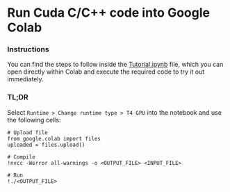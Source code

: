 # Run Cuda C/C++ code into Google Colab

### Instructions
You can find the steps to follow inside the [Tutorial.ipynb](https://github.com/Ianneee/Cuda_C-Cpp_into_Colab/blob/main/Tutorial.ipynb) file, which you can open
directly within Colab and execute the required code to try it out immediately.

### TL;DR
Select `Runtime > Change runtime type > T4 GPU` into the notebook and use the following cells:

```
# Upload file
from google.colab import files
uploaded = files.upload()
```

```
# Compile
!nvcc -Werror all-warnings -o <OUTPUT_FILE> <INPUT_FILE>
```

```
# Run
!./<OUTPUT_FILE>
```
